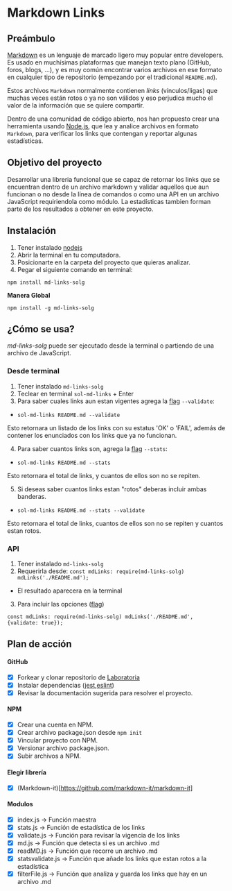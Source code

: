 # Markdown Links

## Preámbulo

[Markdown](https://es.wikipedia.org/wiki/Markdown) es un lenguaje de marcado
ligero muy popular entre developers. Es usado en muchísimas plataformas que
manejan texto plano (GitHub, foros, blogs, ...), y es muy común
encontrar varios archivos en ese formato en cualquier tipo de repositorio
(empezando por el tradicional `README.md`).

Estos archivos `Markdown` normalmente contienen _links_ (vínculos/ligas) que
muchas veces están rotos o ya no son válidos y eso perjudica mucho el valor de
la información que se quiere compartir.

Dentro de una comunidad de código abierto, nos han propuesto crear una
herramienta usando [Node.js](https://nodejs.org/), que lea y analice archivos
en formato `Markdown`, para verificar los links que contengan y reportar
algunas estadísticas.

## Objetivo del proyecto

Desarrollar una libreria funcional que se capaz de retornar los links que se encuentran dentro de un archivo markdown y validar aquellos que aun funcionan o no desde la línea de comandos o como una API en un archivo JavaScript requiriendola como módulo. La estadísticas tambien forman parte de los resultados a obtener en este proyecto.

## Instalación

1. Tener instalado [nodejs](https://nodejs.org/en/)
2. Abrir la terminal en tu computadora.
3. Posicionarte en la carpeta del proyecto que quieras analizar.
4. Pegar el siguiente comando en terminal:

`npm install md-links-solg`

**Manera Global**

`npm install -g md-links-solg`

## ¿Cómo se usa?

*md-links-solg* puede ser ejecutado desde la terminal o partiendo de una archivo de JavaScript.

### Desde terminal

1. Tener instalado `md-links-solg`
2. Teclear en terminal `sol-md-links` + Enter
3. Para saber cuales links aun estan vigentes agrega la [flag](https://golang.org/pkg/flag/) `--validate`:
* `sol-md-links README.md --validate`

Esto retornara un listado de los links con su estatus 'OK' o 'FAIL', además de contener los enunciados con los links que ya no funcionan.

4. Para saber cuantos links son, agrega la [flag](https://golang.org/pkg/flag/) `--stats`:
* `sol-md-links README.md --stats`

Esto retornara el total de links, y cuantos de ellos son no se repiten.

5. Si deseas saber cuantos links estan "rotos" deberas incluir ambas banderas.

* `sol-md-links README.md --stats --validate` 

Esto retornara el total de links, cuantos de ellos son no se repiten y cuantos estan rotos.

### API

1. Tener instalado `md-links-solg`
2. Requerirla desde:
`const mdLinks: require(md-links-solg)
mdLinks('./README.md');`

* El resultado aparecera en la terminal

3. Para incluir las opciones ([flag](https://golang.org/pkg/flag/))

`const mdLinks: require(md-links-solg)
mdLinks('./README.md', {validate: true});`

## Plan de acción

#### GitHub 
- [x] Forkear y clonar repositorio de [Laboratoria](https://www.laboratoria.la/)
- [x] Instalar dependencias ([jest](https://jestjs.io/),[eslint](https://eslint.org/))
- [x] Revisar la documentación sugerida para resolver el proyecto.

#### NPM
- [x] Crear una cuenta en NPM.
- [x] Crear archivo package.json desde `npm init`
- [x] Vincular proyecto con NPM.
- [x] Versionar archivo package.json.
- [x] Subir archivos a NPM.

#### Elegir librería
- [x] (Markdown-it)[https://github.com/markdown-it/markdown-it]

#### Modulos
- [x] index.js -> Función maestra
- [x] stats.js -> Función de estadística de los links
- [x] validate.js -> Función para revisar la vigencia de los links
- [x] md.js -> Función que detecta si es un archivo .md
- [x] readMD.js -> Función que recorre un archivo .md
- [x] statsvalidate.js -> Función que añade los links que estan rotos a la estadística
- [x] filterFile.js -> Función que analiza y guarda los links que hay en un archivo .md